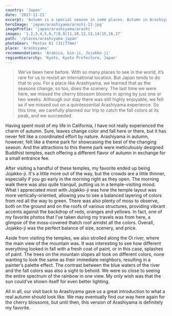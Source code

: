 ```yaml
---
country: 'Japan'
date: '2017-11-21'
excerpt: 'Autumn is a special season in some places. Autumn in Arashiyama is something else.'
heroImage: 'japan/arashiyama/arashi-13.jpg'
imagePrefix: 'japan/arashiyama/arashi'
images: '1,2,3,4,5,6,7|8,9|11,10,12,13,14|15,16,17'
path: '/places/arashiyama-japan'
photoGear: 'Pentax K1 (31|77mm)'
place: 'Arashiyama'
recommendations: 'Arabica, Gio-ji, Jojakko-ji'
regionHierarchy: 'Kyoto, Kyoto Prefecture, Japan'
---
```


> We’ve been here before. With so many places to see in the world, it’s rare for us to revisit an international location. But Japan tends to do that to you. For a place like Arashiyama, we learned that as the seasons change, so too, does the scenery. The last time we were here, we missed the cherry blossom blooms in spring by just one or two weeks. Although our stay there was still highly enjoyable, we felt as if we missed out on a quintessential Arashiyama experience. So this time, we carefully planned our trip to catch the fall colors at its peak, and we succeeded.

Having spent most of my life in California, I have not really experienced the charm of autumn. Sure, leaves change color and fall here or there, but it has never felt like a coordinated effort by nature. Arashiyama in autumn, however, felt like a theme park for showcasing the best of the changing season. And the attractions to this theme park were meticulously designed Buddhist temples, each offering a different flavor of autumn in exchange for a small entrance fee.

After visiting a handful of these temples, my favorite ended up being Jojakko-ji. It's a little more out of the way, but the crowds are a little thinner, especially if you go early in the morning right as they open. The morning walk there was also quite tranquil, putting us in a temple-visiting mood. What I appreciated most with Jojakko-ji was how the temple layout was more vertically-oriented, allowing you to see a balanced layering of colors from red all the way to green. There was also plenty of moss to observe, both on the ground and on the roofs of various structures, providing vibrant accents against the backdrop of reds, oranges and yellows. In fact, one of my favorite photos that I’ve taken during my travels was from here, a glimpse of the moss-covered thatch roof amidst all the colors. Overall, Jojakko-ji was the perfect balance of size, scenery, and price.

Aside from visiting the temples, we also strolled along the Oi river, where the main view of the mountain was. It was interesting to see how different everything looked in fall with a fresh coat of paint, or in this case, splashes of paint. The trees on the mountain slopes all took on different colors, none wanting to look the same as their immediate neighbors, resulting in a painter’s palette effect. The contrast between the blue waters of the river and the fall colors was also a sight to behold. We were so close to seeing the entire spectrum of the rainbow in one view. My only wish was that the sun could’ve shown itself for even better lighting.

All in all, our visit back to Arashiyama gave us a great introduction to what a real autumn should look like. We may eventually find our way here again for the cherry blossoms, but until then, this version of Arashiyama is definitely my favorite.
